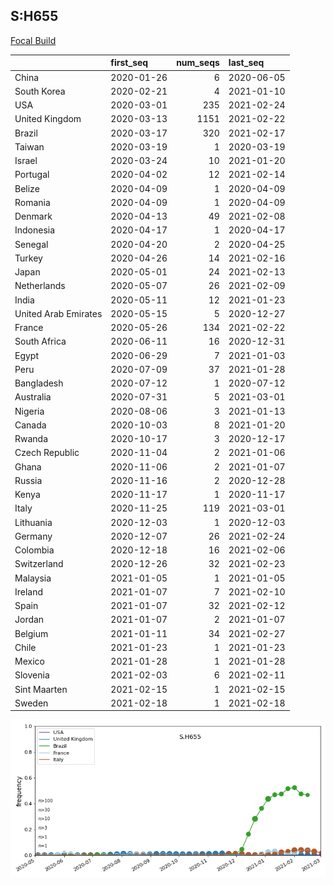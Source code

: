 

## S:H655
[Focal Build](https://nextstrain.org/groups/neherlab/ncov/S.H655?c=gt-S_655)

|                      | first_seq   |   num_seqs | last_seq   |
|:---------------------|:------------|-----------:|:-----------|
| China                | 2020-01-26  |          6 | 2020-06-05 |
| South Korea          | 2020-02-21  |          4 | 2021-01-10 |
| USA                  | 2020-03-01  |        235 | 2021-02-24 |
| United Kingdom       | 2020-03-13  |       1151 | 2021-02-22 |
| Brazil               | 2020-03-17  |        320 | 2021-02-17 |
| Taiwan               | 2020-03-19  |          1 | 2020-03-19 |
| Israel               | 2020-03-24  |         10 | 2021-01-20 |
| Portugal             | 2020-04-02  |         12 | 2021-02-14 |
| Belize               | 2020-04-09  |          1 | 2020-04-09 |
| Romania              | 2020-04-09  |          1 | 2020-04-09 |
| Denmark              | 2020-04-13  |         49 | 2021-02-08 |
| Indonesia            | 2020-04-17  |          1 | 2020-04-17 |
| Senegal              | 2020-04-20  |          2 | 2020-04-25 |
| Turkey               | 2020-04-26  |         14 | 2021-02-16 |
| Japan                | 2020-05-01  |         24 | 2021-02-13 |
| Netherlands          | 2020-05-07  |         26 | 2021-02-09 |
| India                | 2020-05-11  |         12 | 2021-01-23 |
| United Arab Emirates | 2020-05-15  |          5 | 2020-12-27 |
| France               | 2020-05-26  |        134 | 2021-02-22 |
| South Africa         | 2020-06-11  |         16 | 2020-12-31 |
| Egypt                | 2020-06-29  |          7 | 2021-01-03 |
| Peru                 | 2020-07-09  |         37 | 2021-01-28 |
| Bangladesh           | 2020-07-12  |          1 | 2020-07-12 |
| Australia            | 2020-07-31  |          5 | 2021-03-01 |
| Nigeria              | 2020-08-06  |          3 | 2021-01-13 |
| Canada               | 2020-10-03  |          8 | 2021-01-20 |
| Rwanda               | 2020-10-17  |          3 | 2020-12-17 |
| Czech Republic       | 2020-11-04  |          2 | 2021-01-06 |
| Ghana                | 2020-11-06  |          2 | 2021-01-07 |
| Russia               | 2020-11-16  |          2 | 2020-12-28 |
| Kenya                | 2020-11-17  |          1 | 2020-11-17 |
| Italy                | 2020-11-25  |        119 | 2021-03-01 |
| Lithuania            | 2020-12-03  |          1 | 2020-12-03 |
| Germany              | 2020-12-07  |         26 | 2021-02-24 |
| Colombia             | 2020-12-18  |         16 | 2021-02-06 |
| Switzerland          | 2020-12-26  |         32 | 2021-02-23 |
| Malaysia             | 2021-01-05  |          1 | 2021-01-05 |
| Ireland              | 2021-01-07  |          7 | 2021-02-10 |
| Spain                | 2021-01-07  |         32 | 2021-02-12 |
| Jordan               | 2021-01-07  |          2 | 2021-01-07 |
| Belgium              | 2021-01-11  |         34 | 2021-02-27 |
| Chile                | 2021-01-23  |          1 | 2021-01-23 |
| Mexico               | 2021-01-28  |          1 | 2021-01-28 |
| Slovenia             | 2021-02-03  |          6 | 2021-02-11 |
| Sint Maarten         | 2021-02-15  |          1 | 2021-02-15 |
| Sweden               | 2021-02-18  |          1 | 2021-02-18 |

![Overall trends S.H655](/overall_trends_figures/overall_trends_S.H655.png)
